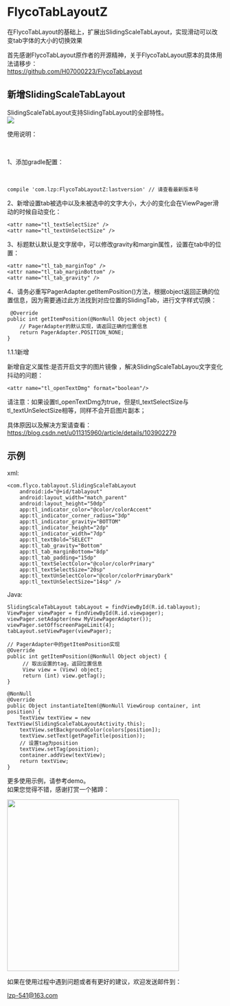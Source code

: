# FlycoTabLayoutZ
在FlycoTabLayout的基础上，扩展出SlidingScaleTabLayout，实现滑动可以改变tab字体的大小的切换效果

首先感谢FlycoTabLayout原作者的开源精神，关于FlycoTabLayout原本的具体用法请移步：
<br /> 
https://github.com/H07000223/FlycoTabLayout
  
## 新增SlidingScaleTabLayout
SlidingScaleTabLayout支持SlidingTabLayout的全部特性。
<br />
<img src="https://img-blog.csdnimg.cn/20190103170923648.gif" />

使用说明：

<br />

1、添加gradle配置：

<br />

    compile 'com.lzp:FlycoTabLayoutZ:lastversion' // 请查看最新版本号
    
    
2、新增设置tab被选中以及未被选中的文字大小，大小的变化会在ViewPager滑动的时候自动变化：
<br />

    <attr name="tl_textSelectSize" />
    <attr name="tl_textUnSelectSize" />
    
3、标题默认默认是文字居中，可以修改gravity和margin属性，设置在tab中的位置：
<br />

    <attr name="tl_tab_marginTop" />
    <attr name="tl_tab_marginBottom" />
    <attr name="tl_tab_gravity" />
    
4、请务必重写PagerAdapter.getItemPosition()方法，根据object返回正确的位置信息，因为需要通过此方法找到对应位置的SlidingTab，进行文字样式切换：
     
     @Override
    public int getItemPosition(@NonNull Object object) {
        // PagerAdapter的默认实现，请返回正确的位置信息
        return PagerAdapter.POSITION_NONE;
    }
    
1.1.1新增
  
  新增自定义属性:是否开启文字的图片镜像 ，解决SlidingScaleTabLayou文字变化抖动的问题：
  <br />
    
    <attr name="tl_openTextDmg" format="boolean"/>
   
   请注意：如果设置tl_openTextDmg为true，但是tl_textSelectSize与tl_textUnSelectSize相等，同样不会开启图片副本；
   
   具体原因以及解决方案请查看：https://blog.csdn.net/u011315960/article/details/103902279

    
## 示例

xml:
<br />

    <com.flyco.tablayout.SlidingScaleTabLayout
        android:id="@+id/tablayout"
        android:layout_width="match_parent"
        android:layout_height="50dp"
        app:tl_indicator_color="@color/colorAccent"
        app:tl_indicator_corner_radius="3dp"
        app:tl_indicator_gravity="BOTTOM"
        app:tl_indicator_height="2dp"
        app:tl_indicator_width="7dp"
        app:tl_textBold="SELECT"
        app:tl_tab_gravity="Bottom"
        app:tl_tab_marginBottom="8dp"
        app:tl_tab_padding="15dp"
        app:tl_textSelectColor="@color/colorPrimary"
        app:tl_textSelectSize="20sp"
        app:tl_textUnSelectColor="@color/colorPrimaryDark"
        app:tl_textUnSelectSize="14sp" />
        
Java:
<br />

    SlidingScaleTabLayout tabLayout = findViewById(R.id.tablayout);
    ViewPager viewPager = findViewById(R.id.viewpager);
    viewPager.setAdapter(new MyViewPagerAdapter());
    viewPager.setOffscreenPageLimit(4);
    tabLayout.setViewPager(viewPager);
    
    // PagerAdapter中的getItemPosition实现
    @Override
    public int getItemPosition(@NonNull Object object) {
         // 取出设置的tag，返回位置信息 
         View view = (View) object;
         return (int) view.getTag();
    }

    @NonNull
    @Override
    public Object instantiateItem(@NonNull ViewGroup container, int position) {
        TextView textView = new TextView(SlidingScaleTabLayoutActivity.this);
        textView.setBackgroundColor(colors[position]);
        textView.setText(getPageTitle(position));
        // 设置tag为position
        textView.setTag(position);
        container.addView(textView);
        return textView;
    }
    
更多使用示例，请参考demo。
<br/>
如果您觉得不错，感谢打赏一个猪蹄：

<img width=400 height=400 src="https://camo.githubusercontent.com/9a9587578e25bb3bc917c25cd772ab3ae554e4c7/68747470733a2f2f696d672d626c6f672e6373646e2e6e65742f323031383036313931383539343333343f77617465726d61726b2f322f746578742f6148523063484d364c7939696247396e4c6d4e7a5a473475626d56304c3355774d54457a4d5455354e6a413d2f666f6e742f3561364c354c32542f666f6e7473697a652f3430302f66696c6c2f49304a42516b46434d413d3d2f646973736f6c76652f3730"/>

如果在使用过程中遇到问题或者有更好的建议，欢迎发送邮件到：</br>

lzp-541@163.com
